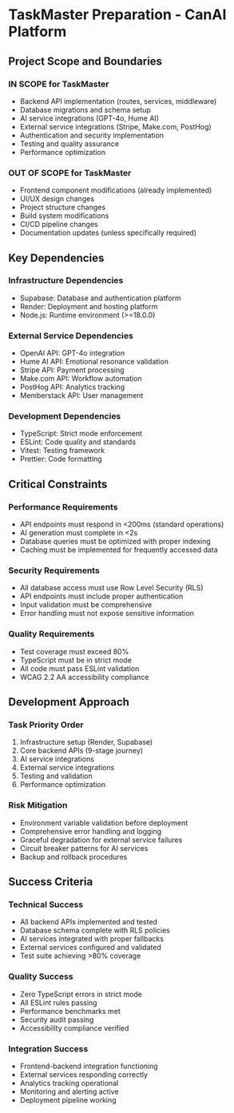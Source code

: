 # TaskMaster Preparation - CanAI Platform

## Project Scope and Boundaries

### IN SCOPE for TaskMaster

- Backend API implementation (routes, services, middleware)
- Database migrations and schema setup
- AI service integrations (GPT-4o, Hume AI)
- External service integrations (Stripe, Make.com, PostHog)
- Authentication and security implementation
- Testing and quality assurance
- Performance optimization

### OUT OF SCOPE for TaskMaster

- Frontend component modifications (already implemented)
- UI/UX design changes
- Project structure changes
- Build system modifications
- CI/CD pipeline changes
- Documentation updates (unless specifically required)

## Key Dependencies

### Infrastructure Dependencies

- Supabase: Database and authentication platform
- Render: Deployment and hosting platform
- Node.js: Runtime environment (>=18.0.0)

### External Service Dependencies

- OpenAI API: GPT-4o integration
- Hume AI API: Emotional resonance validation
- Stripe API: Payment processing
- Make.com API: Workflow automation
- PostHog API: Analytics tracking
- Memberstack API: User management

### Development Dependencies

- TypeScript: Strict mode enforcement
- ESLint: Code quality and standards
- Vitest: Testing framework
- Prettier: Code formatting

## Critical Constraints

### Performance Requirements

- API endpoints must respond in <200ms (standard operations)
- AI generation must complete in <2s
- Database queries must be optimized with proper indexing
- Caching must be implemented for frequently accessed data

### Security Requirements

- All database access must use Row Level Security (RLS)
- API endpoints must include proper authentication
- Input validation must be comprehensive
- Error handling must not expose sensitive information

### Quality Requirements

- Test coverage must exceed 80%
- TypeScript must be in strict mode
- All code must pass ESLint validation
- WCAG 2.2 AA accessibility compliance

## Development Approach

### Task Priority Order

1. Infrastructure setup (Render, Supabase)
2. Core backend APIs (9-stage journey)
3. AI service integrations
4. External service integrations
5. Testing and validation
6. Performance optimization

### Risk Mitigation

- Environment variable validation before deployment
- Comprehensive error handling and logging
- Graceful degradation for external service failures
- Circuit breaker patterns for AI services
- Backup and rollback procedures

## Success Criteria

### Technical Success

- All backend APIs implemented and tested
- Database schema complete with RLS policies
- AI services integrated with proper fallbacks
- External services configured and validated
- Test suite achieving >80% coverage

### Quality Success

- Zero TypeScript errors in strict mode
- All ESLint rules passing
- Performance benchmarks met
- Security audit passing
- Accessibility compliance verified

### Integration Success

- Frontend-backend integration functioning
- External services responding correctly
- Analytics tracking operational
- Monitoring and alerting active
- Deployment pipeline working
